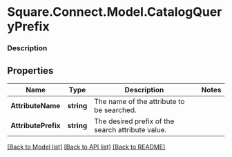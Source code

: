 # Square.Connect.Model.CatalogQueryPrefix

### Description



## Properties

Name | Type | Description | Notes
------------ | ------------- | ------------- | -------------
**AttributeName** | **string** | The name of the attribute to be searched. | 
**AttributePrefix** | **string** | The desired prefix of the search attribute value. | 



[[Back to Model list]](../README.md#documentation-for-models) [[Back to API list]](../README.md#documentation-for-api-endpoints) [[Back to README]](../README.md)

